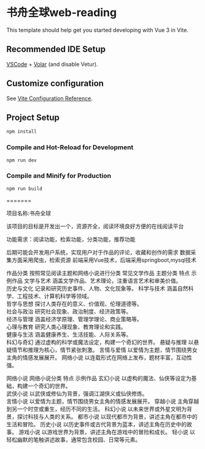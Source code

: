 # 书舟全球web-reading

This template should help get you started developing with Vue 3 in Vite.

## Recommended IDE Setup

[VSCode](https://code.visualstudio.com/) + [Volar](https://marketplace.visualstudio.com/items?itemName=Vue.volar) (and disable Vetur).

## Customize configuration

See [Vite Configuration Reference](https://vite.dev/config/).

## Project Setup

```sh
npm install
```

### Compile and Hot-Reload for Development

```sh
npm run dev
```

### Compile and Minify for Production

```sh
npm run build
```
=======

项目名称:书舟全球

该项目的目标是开发出一个，资源齐全，阅读环境良好方便的在线阅读平台

功能需求：阅读功能，检索功能，分类功能，推荐功能

后期可能会开发用户系统，实现用户对于作品的评论，收藏和创作的需求
数据采集方面采用爬虫，检索资源
前端采用Vue技术，后端采用springboot,mysql技术


作品分类
按照常见阅读主题和网络小说进行分类
常见文学作品
主题分类	特点	示例作品
文学与艺术	涵盖文学作品、艺术理论，注重语言艺术和审美价值。	
历史与文化	记录和研究历史事件、人物、文化现象等。	
科学与技术	涵盖自然科学、工程技术、计算机科学等领域。	
哲学与思想	探讨人类存在的意义、价值观、伦理道德等。	
社会与政治	研究社会现象、政治制度、经济政策等。	
经济与管理	涵盖经济学原理、管理学理论、商业策略等。	
心理与教育	研究人类心理现象、教育理论和实践。	
健康与生活	涵盖健康养生、生活技能、人际关系等。	
科幻与奇幻	通过虚构的科学或魔法设定，构建一个奇幻的世界。	
悬疑与推理	以悬疑情节和推理为核心，情节紧张刺激。	
言情与爱情	以爱情为主题，情节围绕男女主角的情感发展展开。	
网络小说	以连载形式在网络上发布，题材丰富，互动性强。


网络小说
网络小说分类	特点	示例作品
玄幻小说	以虚构的魔法、仙侠等设定为基础，构建一个奇幻的世界。	
武侠小说	以武侠或修仙为背景，强调江湖侠义或仙侠修炼。	
言情小说	以爱情为主题，情节围绕男女主角的情感发展展开。
穿越小说	主角穿越到另一个时空或重生，经历不同的生活。
科幻小说	以未来世界或外星文明为背景，探讨科技与人类的关系。
都市小说	以现代都市为背景，讲述主角在都市中的生活和冒险。
历史小说	以历史事件或古代背景为蓝本，讲述主角在历史中的故事。
游戏小说	以游戏世界为背景，讲述主角在游戏中的冒险和成长。
轻小说	以轻松幽默的笔触讲述故事，通常包含校园、日常等元素。





